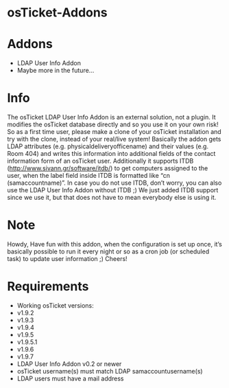 osTicket-Addons
===============

Addons
======
- LDAP User Info Addon
- Maybe more in the future...

Info
====
The osTicket LDAP User Info Addon is an external solution, not a plugin. It modifies the osTicket database directly and so you use it on your own risk! So as a first time user, please make a clone of your osTicket installation and try with the clone, instead of your real/live system!
Basically the addon gets LDAP attributes (e.g. physicaldeliveryofficename) and their values (e.g. Room 404) and writes this information into additional fields of the contact information form of an osTicket user.
Additionally it supports ITDB (http://www.sivann.gr/software/itdb/) to get computers assigned to the user, when the label field inside ITDB is formatted like “cn (samaccountname)”. In case you do not use ITDB, don’t worry, you can also use the LDAP User Info Addon without ITDB ;) We just added ITDB support since we use it, but that does not have to mean everybody else is using it.

Note
====
Howdy,
Have fun with this addon, when the configuration is set up once, it’s basically possible to run it every night or so as a cron job (or scheduled task) to update user information ;)
Cheers!

Requirements
============
-	Working osTicket versions:
  - v1.9.2
  - v1.9.3
  - v1.9.4
  - v1.9.5
  - v1.9.5.1
  - v1.9.6
  - v1.9.7
-	LDAP User Info Addon v0.2 or newer
-	osTicket username(s) must match LDAP samaccountusername(s)
-	LDAP users must have a mail address
